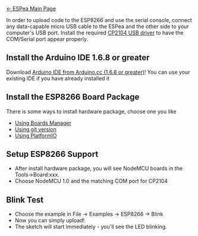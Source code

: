 [← ESPea Main Page](ESPea.md)

In order to upload code to the ESP8266 and use the serial console,
connect any data-capable micro USB cable to the ESPea and the other side
to your computer's USB port. Install the required [CP2104 USB
driver](https://www.silabs.com/products/mcu/Pages/USBtoUARTBridgeVCPDrivers.aspx)
to have the COM/Serial port appear properly.

## Install the Arduino IDE 1.6.8 or greater

Download [Arduino IDE from Arduino.cc (1.6.8 or
greater)](http://www.arduino.cc/en/Main/Software)\! You can use your
existing IDE if you have already installed it

## Install the ESP8266 Board Package

There is some ways to install hardware package, choose one you like

  - [Using Boards
    Manager](https://github.com/esp8266/arduino#installing-with-boards-manager)
  - [Using git
    version](https://github.com/esp8266/arduino#using-git-version)
  - [Using
    PlatformIO](https://github.com/esp8266/arduino#using-platformio)

## Setup ESP8266 Support

  - After install hardware package, you will see NodeMCU boards in the
    Tools→Board:xxx.
  - Choose NodeMCU 1.0 and the matching COM port for CP2104

## Blink Test

  - Choose the example in File -\> Examples -\> ESP8266 -\> Blink
  - Now you can simply upload\!
  - The sketch will start immediately - you'll see the LED blinking.